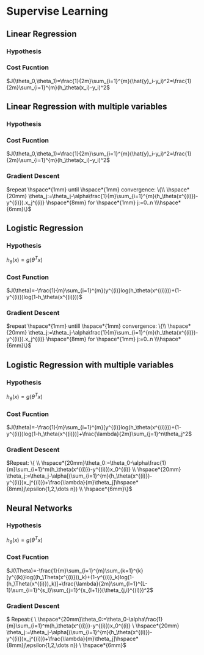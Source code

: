 # Supervise Learning

## Linear Regression

### Hypothesis

### Cost Fucntion
$J(\theta_0,\theta_1)=\frac{1}{2m}\sum_{i=1}^{m}(\hat{y}_i-y_i)^2=\frac{1}{2m}\sum_{i=1}^{m}(h_\theta(x_i)-y_i)^2$


## Linear Regression with multiple variables

### Hypothesis

### Cost Fucntion
$J(\theta_0,\theta_1)=\frac{1}{2m}\sum_{i=1}^{m}(\hat{y}_i-y_i)^2=\frac{1}{2m}\sum_{i=1}^{m}(h_\theta(x_i)-y_i)^2$

### Gradient Descent

$repeat \hspace*{1mm} until \hspace*{1mm} convergence: \{\\
\hspace*{20mm} \theta_j:=\theta_j-\alpha\frac{1}{m}\sum_{i=1}^{m}(h_\theta(x^{(i)})-y^{(i)}).x_j^{(i)} \hspace*{8mm} for \hspace*{1mm} j:=0..n
\\\hspace*{6mm}\}$


## Logistic Regression

### Hypothesis

$h_\theta(x)=g(\theta^Tx)$


### Cost Function

$J(\theta)=-\frac{1}{m}\sum_{i=1}^{m}(y^{(i)}log(h_\theta(x^{(i)}))+(1-y^{(i)})log(1-h_\theta(x^{(i)}))$


### Gradient Descent

$repeat \hspace*{1mm} untill \hspace*{1mm} convergence: \{\\
\hspace*{20mm} \theta_j:=\theta_j-\alpha\frac{1}{m}\sum_{i=1}^{m}(h_\theta(x^{(i)})-y^{(i)}).x_j^{(i)} \hspace*{8mm} for \hspace*{1mm} j:=0..n
\\\hspace*{6mm}\}$


## Logistic Regression with multiple variables

### Hypothesis

$h_\theta(x)=g(\theta^Tx)$


### Cost Fucntion

$J(\theta)=-\frac{1}{m}\sum_{i=1}^{m}[y^{(i)}log(h_\theta(x^{(i)}))+(1-y^{(i)})log(1-h_\theta(x^{(i)})]+\frac{\lambda}{2m}\sum_{j=1}^n\theta_j^2$


### Gradient Descent

$Repeat: \{
\\
\hspace*{20mm}\theta_0:=\theta_0-\alpha\frac{1}{m}\sum_{i=1}^m(h_\theta(x^{(i)})-y^{(i)})x_0^{(i)}
\\
\hspace*{20mm} \theta_j:=\theta_j-\alpha[(\sum_{i=1}^{m}(h_\theta(x^{(i)})-y^{(i)})x_j^{(i)})+\frac{\lambda}{m}\theta_j]\hspace*{8mm}j\epsilon{1,2,\dots n})
\\
\hspace*{6mm}\}$

## Neural Networks

### Hypothesis

$h_\theta(x)=g(\theta^Tx)$


### Cost Fucntion

$J(\Theta)=-\frac{1}{m}\sum_{i=1}^{m}\sum_{k=1}^{k}[y^{(k)}log((h_\Theta(x^{(i)}))_k)+(1-y^{(i)}_k)log(1-(h_\Theta(x^{(i)})_k)]+\frac{\lambda}{2m}\sum_{l=1}^{L-1}\sum_{i=1}^{s_l}\sum_{j=1}^{s_{l+1}}(\theta_{j,i}^{(l)})^2$


### Gradient Descent

$ Repeat:\{
\\
\hspace*{20mm}\theta_0:=\theta_0-\alpha\frac{1}{m}\sum_{i=1}^m(h_\theta(x^{(i)})-y^{(i)})x_0^{(i)}
\\
\hspace*{20mm} \theta_j:=\theta_j-\alpha[(\sum_{i=1}^{m}(h_\theta(x^{(i)})-y^{(i)})x_j^{(i)})+\frac{\lambda}{m}\theta_j]\hspace*{8mm}j\epsilon{1,2,\dots n})
\\
\hspace*{6mm}$

